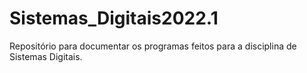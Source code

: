 # Sistemas_Digitais2022.1
Repositório para documentar os programas feitos para a disciplina de Sistemas Digitais.
